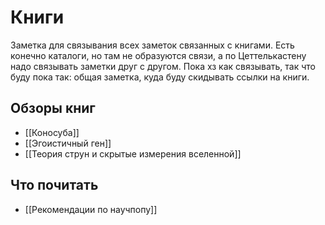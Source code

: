 # Книги

Заметка для связывания всех заметок связанных с книгами. Есть конечно каталоги, но там не образуются связи, а по Цеттелькастену надо связывать заметки друг с другом. Пока хз как связывать, так что буду пока так: общая заметка, куда буду скидывать ссылки на книги.

## Обзоры книг

- [[Коносуба]]
- [[Эгоистичный ген]]
- [[Теория струн и скрытые измерения вселенной]]

## Что почитать

- [[Рекомендации по научпопу]]